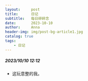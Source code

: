 ```yaml
---
layout:     post
title:      日记
subtitle:   每日碎碎念
date:       2023-10-10
author:     Anna
header-img: img/post-bg-article1.jpg
catalog: true
tags:
    - 日记
---
```


##### 2023/10/10 12:12
- 这玩意整的我。

